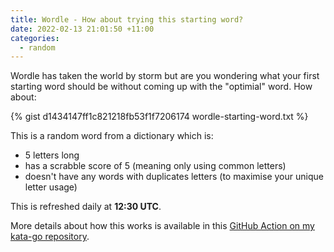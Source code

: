 ```yaml
---
title: Wordle - How about trying this starting word?
date: 2022-02-13 21:01:50 +11:00
categories:
  - random
---
```


Wordle has taken the world by storm but are you wondering what your first starting word should be without coming up with the "optimial" word. How about:

{% gist d1434147ff1c821218fb53f1f7206174 wordle-starting-word.txt %}

This is a random word from a dictionary which is:

* 5 letters long
* has a scrabble score of 5 (meaning only using common letters)
* doesn't have any words with duplicates letters (to maximise your unique letter usage)

This is refreshed daily at **12:30 UTC**.

More details about how this works is available in this [GitHub Action on my kata-go repository](https://github.com/marjamis/kata-go/blob/main/.github/workflows/wordle-push-to-gist.yml).
